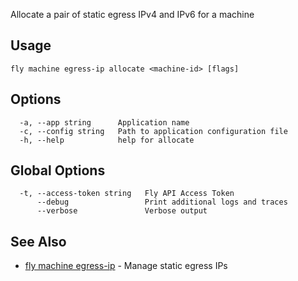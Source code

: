 Allocate a pair of static egress IPv4 and IPv6 for a machine

## Usage
~~~
fly machine egress-ip allocate <machine-id> [flags]
~~~

## Options

~~~
  -a, --app string      Application name
  -c, --config string   Path to application configuration file
  -h, --help            help for allocate
~~~

## Global Options

~~~
  -t, --access-token string   Fly API Access Token
      --debug                 Print additional logs and traces
      --verbose               Verbose output
~~~

## See Also

* [fly machine egress-ip](/docs/flyctl/machine-egress-ip/)	 - Manage static egress IPs


